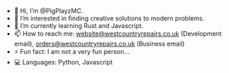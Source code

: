 - 👋 Hi, I’m @PigPlayzMC.
- 👀 I’m interested in finding creative solutions to modern problems.
- 🌱 I’m currently learning Rust and Javascript.
- 📫 How to reach me: website@westcountryrepairs.co.uk (Development email), orders@westcountryrepairs.co.uk (Business email)
- ⚡ Fun fact: I am not a very fun person...
- 💻 Languages: Python, Javascript

<!---
PigPlayzMC/PigPlayzMC is a ✨ special ✨ repository because its `README.md` (this file) appears on your GitHub profile.
You can click the Preview link to take a look at your changes.
--->
